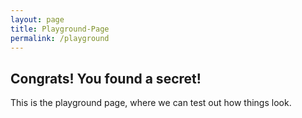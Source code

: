```yaml
---
layout: page
title: Playground-Page
permalink: /playground
---
```


## Congrats! You found a secret!  
This is the playground page, where we can test out how things look.
